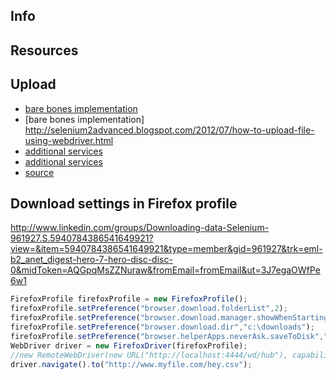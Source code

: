 Info
----

Resources
---------

Upload
------
- [bare bones implementation](https://saucelabs.com/resources/articles/selenium-file-upload)
- [bare bones implementation] http://selenium2advanced.blogspot.com/2012/07/how-to-upload-file-using-webdriver.html
- [additional services](http://www.programcreek.com/java-api-examples/index.php?api=org.openqa.selenium.remote.LocalFileDetector)
- [additional services](http://www.programcreek.com/java-api-examples/index.php?source_dir=thucydides-master/thucydides-core/src/main/java/net/thucydides/core/pages/components/FileToUpload.java)
- [source](https://seleniumhq.github.io/selenium/docs/api/java/org/openqa/selenium/remote/LocalFileDetector.html)


Download settings in Firefox profile 
------------------------------------

http://www.linkedin.com/groups/Downloading-data-Selenium-961927.S.5940784386541649921?view=&item=5940784386541649921&type=member&gid=961927&trk=eml-b2_anet_digest-hero-7-hero-disc-disc-0&midToken=AQGpqMsZZNuraw&fromEmail=fromEmail&ut=3J7egaOWfPe6w1
```javascript
FirefoxProfile firefoxProfile = new FirefoxProfile(); 
firefoxProfile.setPreference("browser.download.folderList",2); 
firefoxProfile.setPreference("browser.download.manager.showWhenStarting",false); 
firefoxProfile.setPreference("browser.download.dir","c:\downloads"); 
firefoxProfile.setPreference("browser.helperApps.neverAsk.saveToDisk","text/csv"); 
WebDriver driver = new FirefoxDriver(firefoxProfile);
//new RemoteWebDriver(new URL("http://localhost:4444/wd/hub"), capability); 
driver.navigate().to("http://www.myfile.com/hey.csv");
```
